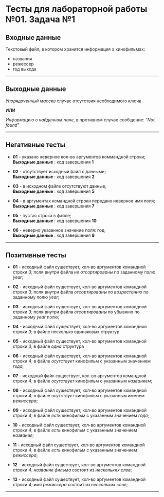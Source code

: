 # Тесты для лабораторной работы №01. Задача №1

## Входные данные

Текстовый файл, в котором хранится информация о кинофильмах: 
- названия 
- режессер 
- год выхода

---

## Выходные данные

*Упорядоченный массив* случае отсутствия необходимого ключа

__ИЛИ__

*Информацию о найденном поле*, в противном случае сообщение: *"Not found"*

---

## Негативные тесты

- __01__ - указано неверное кол-во аргументов коммандной строки;<br />
__Выходные данные__ : код завершения __1__
  
- __02__ - отсутствует исходный файл с данными;<br />
__Выходные данные__ : код завершения __2__
  
- __03__ - в исходном файле отсутствуют данные;<br />
__Выходные данные__ : код завершения __5__
  
- __04__ - в аргументах командной строки передано неверное имя поля;<br />
__Выходные данные__ : код завершения __7__

- __05__ - пустая строка в файле;<br />
__Выходные данные__ : код завершения __10__

- __06__ - неверно указанное значение поля: год;<br />
__Выходные данные__ : код завершения __9__

---

## Позитивные тесты

- __01__ - исходный файл существует, кол-во аргументов командной строки _3_; поля внутри файла _не отсортированы_ по заданному полю _year_;

- __02__ - исходный файл существует, кол-во аргументов командной строки _3_; поля внутри файла _отсортированы по возрастанию_ по заданному полю _year_; 

- __03__ - исходный файл существует, кол-во аргументов командной строки _3_; поля внутри файла _отсортированы_ по убывнию по заданному _year_ полю;

- __04__ - исходный файл существует, кол-во аргументов командной строки _3_; в файле несколько одинаковых структур

- __05__ - исходный файл существует, кол-во аргументов командной строки _3_; в файле _одна_ структура
  
- __06__ - исходный файл существует, кол-во аргументов командной строки _4_; в файле _осутствует_ кинофильм с указанным значением _года_;

- __07__ - исходный файл существует, кол-во аргументов командной строки _4_; в файле _осутствует_ кинофильм с указанным _названием_;

- __08__ - исходный файл существует, кол-во аргументов командной строки _4_; в файле _осутствует_ кинофильм с указанным именем _режиссера_;
  
- __09__ - исходный файл существует, кол-во аргументов командной строки _4_; в файле _есть_ кинофильм с указанным значением _года_;

- __10__ - исходный файл существует, кол-во аргументов командной строки _4_; в файле _есть_ кинофильм с указанным значением _названия_;

- __11__ - исходный файл существует, кол-во аргументов командной строки _4_; в файле _есть_ кинофильм с указанным значением _режиссера_;

- __12__ - исходный файл существует, кол-во аргументов командной строки _4_; _название фильма_ состоит из _нескольких слов_;

- __13__ - исходный файл существует, кол-во аргументов командной строки _4_; _имя режиссера_ состоит из _нескольких слов_;
  
---
